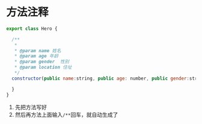 # 方法注释

```js
export class Hero {

  /**
   *
   * @param name 姓名
   * @param age 年龄
   * @param gender  性别
   * @param location 住址
   */
  constructor(public name:string, public age: number, public gender:string, public location:string){

  }
}
```

1. 先把方法写好
2. 然后再方法上面输入`/**`回车，就自动生成了